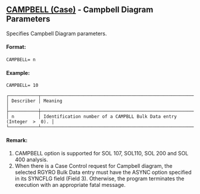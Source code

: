 ## [CAMPBELL (Case)](https://help.hexagonmi.com/bundle/MSC_Nastran_2022.4/page/Nastran_Combined_Book/qrg/casecontrol4a/TOC.CAMPBELL.Case.xhtml) - Campbell Diagram Parameters

Specifies Campbell Diagram parameters.

#### Format:

```nastran
CAMPBELL= n
```

#### Example:

```nastran
CAMPBELL= 10
```

```text
┌───────────┬─────────────────────────────────────────────────────────────────────┐
│ Describer │ Meaning                                                             │
├───────────┼─────────────────────────────────────────────────────────────────────┤
│ n         │ Identification number of a CAMPBLL Bulk Data entry (Integer  >  0). │
└───────────┴─────────────────────────────────────────────────────────────────────┘
```

#### Remark:

1. CAMPBELL option is supported for SOL 107, SOL110, SOL 200 and SOL 400 analysis.
2. When there is a Case Control request for Campbell diagram, the selected RGYRO Bulk Data entry must have the ASYNC option specified in its SYNCFLG field (Field 3). Otherwise, the program terminates the execution with an appropriate fatal message.
